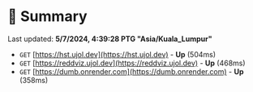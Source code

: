 # 📖 Summary
Last updated: **5/7/2024, 4:39:28 PTG "Asia/Kuala_Lumpur"**

- `GET` [https://hst.ujol.dev](https://hst.ujol.dev) - **Up** (504ms)
- `GET` [https://reddviz.ujol.dev](https://reddviz.ujol.dev) - **Up** (468ms)
- `GET` [https://dumb.onrender.com](https://dumb.onrender.com) - **Up** (358ms)
